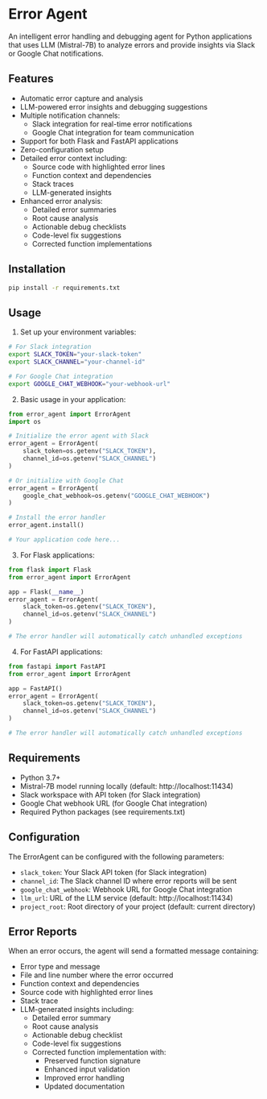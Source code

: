 # Error Agent

An intelligent error handling and debugging agent for Python applications that uses LLM (Mistral-7B) to analyze errors and provide insights via Slack or Google Chat notifications.

## Features

- Automatic error capture and analysis
- LLM-powered error insights and debugging suggestions
- Multiple notification channels:
  - Slack integration for real-time error notifications
  - Google Chat integration for team communication
- Support for both Flask and FastAPI applications
- Zero-configuration setup
- Detailed error context including:
  - Source code with highlighted error lines
  - Function context and dependencies
  - Stack traces
  - LLM-generated insights
- Enhanced error analysis:
  - Detailed error summaries
  - Root cause analysis
  - Actionable debug checklists
  - Code-level fix suggestions
  - Corrected function implementations

## Installation

```bash
pip install -r requirements.txt
```

## Usage

1. Set up your environment variables:

```bash
# For Slack integration
export SLACK_TOKEN="your-slack-token"
export SLACK_CHANNEL="your-channel-id"

# For Google Chat integration
export GOOGLE_CHAT_WEBHOOK="your-webhook-url"
```

2. Basic usage in your application:

```python
from error_agent import ErrorAgent
import os

# Initialize the error agent with Slack
error_agent = ErrorAgent(
    slack_token=os.getenv("SLACK_TOKEN"),
    channel_id=os.getenv("SLACK_CHANNEL")
)

# Or initialize with Google Chat
error_agent = ErrorAgent(
    google_chat_webhook=os.getenv("GOOGLE_CHAT_WEBHOOK")
)

# Install the error handler
error_agent.install()

# Your application code here...
```

3. For Flask applications:

```python
from flask import Flask
from error_agent import ErrorAgent

app = Flask(__name__)
error_agent = ErrorAgent(
    slack_token=os.getenv("SLACK_TOKEN"),
    channel_id=os.getenv("SLACK_CHANNEL")
)

# The error handler will automatically catch unhandled exceptions
```

4. For FastAPI applications:

```python
from fastapi import FastAPI
from error_agent import ErrorAgent

app = FastAPI()
error_agent = ErrorAgent(
    slack_token=os.getenv("SLACK_TOKEN"),
    channel_id=os.getenv("SLACK_CHANNEL")
)

# The error handler will automatically catch unhandled exceptions
```

## Requirements

- Python 3.7+
- Mistral-7B model running locally (default: http://localhost:11434)
- Slack workspace with API token (for Slack integration)
- Google Chat webhook URL (for Google Chat integration)
- Required Python packages (see requirements.txt)

## Configuration

The ErrorAgent can be configured with the following parameters:

- `slack_token`: Your Slack API token (for Slack integration)
- `channel_id`: The Slack channel ID where error reports will be sent
- `google_chat_webhook`: Webhook URL for Google Chat integration
- `llm_url`: URL of the LLM service (default: http://localhost:11434)
- `project_root`: Root directory of your project (default: current directory)

## Error Reports

When an error occurs, the agent will send a formatted message containing:

- Error type and message
- File and line number where the error occurred
- Function context and dependencies
- Source code with highlighted error lines
- Stack trace
- LLM-generated insights including:
  - Detailed error summary
  - Root cause analysis
  - Actionable debug checklist
  - Code-level fix suggestions
  - Corrected function implementation with:
    - Preserved function signature
    - Enhanced input validation
    - Improved error handling
    - Updated documentation
